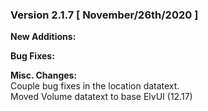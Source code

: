 ### Version 2.1.7 [ November/26th/2020 ]

**New Additions:**  

**Bug Fixes:**  

**Misc. Changes:**  
Couple bug fixes in the location datatext.  
Moved Volume datatext to base ElvUI (12.17)
